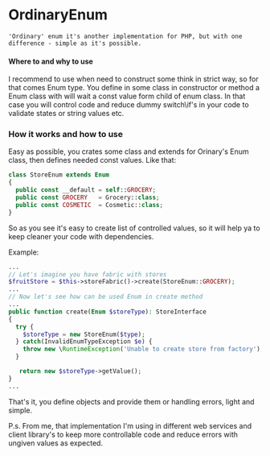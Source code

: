 # OrdinaryEnum
    'Ordinary' enum it's another implementation for PHP, but with one difference - simple as it's possible.

#### Where to and why to use
I recommend to use when need to construct some think in strict way, so for that comes Enum type.
You define in some class in constructor or method a Enum class with will wait a const value form child of enum class.
In that case you will control code and reduce dummy switch\if's in your code to validate states or string values etc.

### How it works and how to use
Easy as possible, you crates some class and extends for Orinary's Enum class, then defines needed const values.
Like that:

```php
class StoreEnum extends Enum
{
  public const __default = self::GROCERY;
  public const GROCERY   = Grocery::class;
  public const COSMETIC  = Cosmetic::class;
}
```

So as you see it's easy to create list of controlled values, so it will help ya to keep cleaner your code with dependencies.

Example:
```php
...
// Let's imagine you have fabric with stores
$fruitStore = $this->storeFabric()->create(StoreEnum::GROCERY);
...
// Now let's see how can be used Enum in create method
...
public function create(Enum $storeType): StoreInterface
{
  try {
    $storeType = new StoreEnum($type);
  } catch(InvalidEnumTypeException $e) {
    throw new \RuntimeException('Unable to create store from factory');
  }

   return new $storeType->getValue();
}
...
```

That's it, you define objects and provide them or handling errors, light and simple.

P.s. From me, that implementation I'm using in different web services and client library's to keep more controllable code and reduce errors with ungiven values as expected.
